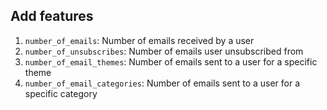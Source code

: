 ## Add features

1. `number_of_emails`: Number of emails received by a user
1. `number_of_unsubscribes`: Number of emails user unsubscribed from
1. `number_of_email_themes`: Number of emails sent to a user for a specific theme
1. `number_of_email_categories`: Number of emails sent to a user for a specific category